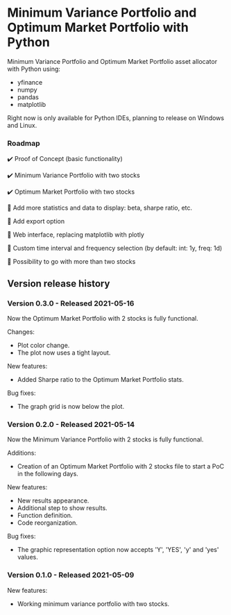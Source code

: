 # Minimum Variance Portfolio and Optimum Market Portfolio with Python

Minimum Variance Portfolio and Optimum Market Portfolio asset allocator with Python using:
* yfinance
* numpy
* pandas
* matplotlib

Right now is only available for Python IDEs, planning to release on Windows and Linux.

### Roadmap

:heavy_check_mark: Proof of Concept (basic functionality)

:heavy_check_mark: Minimum Variance Portfolio with two stocks

:heavy_check_mark: Optimum Market Portfolio with two stocks

:construction: Add more statistics and data to display: beta, sharpe ratio, etc.

:construction: Add export option

:construction: Web interface, replacing matplotlib with plotly

:construction: Custom time interval and frequency selection (by default: int: 1y, freq: 1d)

:construction: Possibility to go with more than two stocks

## Version release history

### Version 0.3.0 - Released 2021-05-16

Now the Optimum Market Portfolio with 2 stocks is fully functional.

Changes:
* Plot color change.
* The plot now uses a tight layout.

New features:
* Added Sharpe ratio to the Optimum Market Portfolio stats.

Bug fixes:
* The graph grid is now below the plot.

### Version 0.2.0 - Released 2021-05-14

Now the Minimum Variance Portfolio with 2 stocks is fully functional.

Additions:
* Creation of an Optimum Market Portfolio with 2 stocks file to start a PoC in the following days.

New features:
* New results appearance.
* Additional step to show results.
* Function definition.
* Code reorganization.

Bug fixes:
* The graphic representation option now accepts 'Y', 'YES', 'y' and 'yes' values.

### Version 0.1.0 - Released 2021-05-09

New features:
* Working minimum variance portfolio with two stocks.
